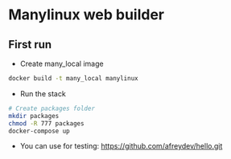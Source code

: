 # Manylinux web builder

## First run

- Create many_local image
```bash
docker build -t many_local manylinux
```

- Run the stack
```bash
# Create packages folder
mkdir packages
chmod -R 777 packages
docker-compose up
```

- You can use for testing: https://github.com/afreydev/hello.git